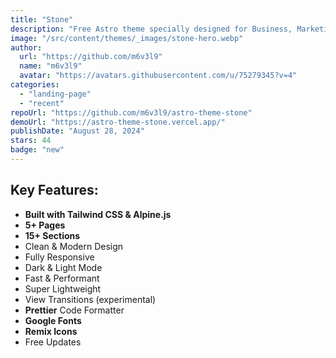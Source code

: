 ```yaml
---
title: "Stone"
description: "Free Astro theme specially designed for Business, Marketing, SaaS and Startup websites."
image: "/src/content/themes/_images/stone-hero.webp"
author:
  url: "https://github.com/m6v3l9"
  name: "m6v3l9"
  avatar: "https://avatars.githubusercontent.com/u/75279345?v=4"
categories:
  - "landing-page"
  - "recent"
repoUrl: "https://github.com/m6v3l9/astro-theme-stone"
demoUrl: "https://astro-theme-stone.vercel.app/"
publishDate: "August 28, 2024"
stars: 44
badge: "new"
---
```


<h2>Key Features:</h2>
<ul>
  <li><strong>Built with Tailwind CSS &amp; Alpine.js</strong></li>
  <li><strong>5+ Pages</strong></li>
  <li><strong>15+ Sections</strong></li>
  <li>Clean &amp; Modern Design</li>
  <li>Fully Responsive</li>
  <li>Dark &amp; Light Mode</li>
  <li>Fast &amp; Performant</li>
  <li>Super Lightweight</li>
  <li>View Transitions (experimental)</li>
  <li><strong>Prettier</strong> Code Formatter</li>
  <li><strong>Google Fonts</strong></li>
  <li><strong>Remix Icons</strong></li>
  <li>Free Updates</li>
</ul>
